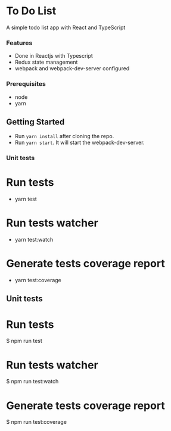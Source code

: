 # To Do List

A simple todo list app with React and TypeScript

### Features
* Done in Reactjs with Typescript
* Redux state management
* webpack and webpack-dev-server configured

### Prerequisites
* node
* yarn 

## Getting Started
- Run `yarn install` after cloning the repo.
- Run `yarn start`. It will start the webpack-dev-server.

### Unit tests
# Run tests
* yarn test
# Run tests watcher
* yarn test:watch
# Generate tests coverage report
* yarn test:coverage

## Unit tests

# Run tests
$ npm run test
# Run tests watcher
$ npm run test:watch
# Generate tests coverage report
$ npm run test:coverage
 